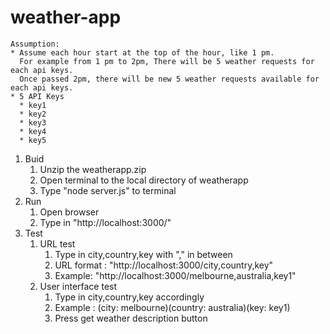 # weather-app
```
Assumption: 
* Assume each hour start at the top of the hour, like 1 pm.
  For example from 1 pm to 2pm, There will be 5 weather requests for each api keys. 
  Once passed 2pm, there will be new 5 weather requests available for each api keys.
* 5 API Keys
  * key1
  * key2
  * key3
  * key4
  * key5

```



1.  Buid
    1.  Unzip the weatherapp.zip
    2.  Open terminal to the local directory of weatherapp
    3.  Type "node server.js" to terminal
2.  Run
    1.  Open browser 
    2.  Type in "http://localhost:3000/"
3.  Test
    1.  URL test
        1.  Type in city,country,key with "," in between 
        2.  URL format : "http://localhost:3000/city,country,key"
        3.  Example: "http://localhost:3000/melbourne,australia,key1"
    2.  User interface test
        1.  Type in city,country,key accordingly
        2.  Example : (city: melbourne)(country: australia)(key: key1)
        2.  Press get weather description button
    
